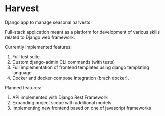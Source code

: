 # Harvest
Django app to manage seasonal harvests

Full-stack application meant as a platform for development of various skills related to Django web framework.

Currently implemented features:
1. Full test suite
2. Custom django-admin CLI commands (with tests)
3. Full implementation of frontend templates using django templating language
4. Docker and docker-compose integration (brach docker).

Planned features:
1. API implemented with Django Rest Framework
2. Expanding project scope with additional models
3. Implementing new frontend based on one of javascript frameworks
